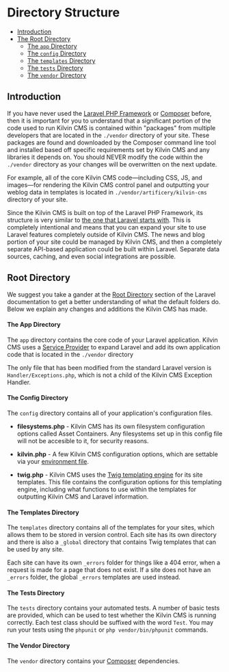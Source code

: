 

# Directory Structure

- [Introduction](#introduction)
- [The Root Directory](#root-directory)
    - [The `app` Directory](#app-directory)
    - [The `config` Directory](#config-directory)
    - [The `templates` Directory](#templates-directory)
    - [The `tests` Directory](#tests-directory)
    - [The `vendor` Directory](#vendor-directory)

<a name="introduction"></a>
## Introduction

If you have never used the [Laravel PHP Framework](https://laravel.com) or [Composer](https://getcomposer.org/) before, then it is important for you to understand that a significant portion of the code used to run Kilvin CMS is contained within "packages" from multiple developers that are located in the `./vendor` directory of your site. These packages are found and downloaded by the Composer command line tool and installed based off specific requirements set by Kilvin CMS and any libraries it depends on. You should NEVER modify the code within the `./vendor` directory as your changes will be overwritten on the next update.

For example, all of the core Kilvin CMS code—including CSS, JS, and images—for rendering the Kilvin CMS control panel and outputting your weblog data in templates is located in `./vendor/artificery/kilvin-cms`  directory of your site.

Since the Kilvin CMS is built on top of the Laravel PHP Framework, its structure is very similar to [the one that Laravel starts with](https://github.com/laravel/laravel). This is completely intentional and means that you can expand your site to use Laravel features completely outside of Kilvin CMS. The news and blog portion of your site could be managed by Kilvin CMS, and then a completely separate API-based application could be built within Laravel. Separate data sources, caching, and even social integrations are possible.


<a name="root-directory"></a>
## Root Directory

We suggest you take a gander at the [Root Directory](https://laravel.com/docs/structure#the-root-directory) section of the Laravel documentation to get a better understanding of what the default folders do. Below we explain any changes and additions the Kilvin CMS has made.

<a name="app-directory"></a>
#### The App Directory

The `app` directory contains the core code of your Laravel application. Kilvin CMS uses a [Service Provider](https://laravel.com/docs/providers) to expand Laravel and add its own application code that is located in the `./vendor` directory

The only file that has been modified from the standard Laravel version is `Handler/Exceptions.php`, which is not a child of the Kilvin CMS Exception Handler.

<a name="config-directory"></a>
#### The Config Directory

The `config` directory contains all of your application's configuration files.

- **filesystems.php** - Kilvin CMS has its own filesystem configuration options called Asset Containers. Any filesystems set up in this config file will not be accesible to it, for security reasons. 

- **kilvin.php** - A few Kilvin CMS configuration options, which are settable via your [environment file](https://laravel.com/docs/5.7/configuration#environment-configuration). 

- **twig.php** - Kilvin CMS uses the [Twig templating engine](https://twig.symfony.com/) for its site templates. This file contains the configuration options for this templating engine, including what functions to use within the templates for outputting Kilvin CMS and Laravel information.

<a name="templates-directory"></a>
#### The Templates Directory

The `templates` directory contains all of the templates for your sites, which allows them to be stored in version control. Each site has its own directory and there is also a `_global` directory that contains Twig templates that can be used by any site.

Each site can have its own `_errors` folder for things like a 404 error, when a request is made for a page that does not exist. If a site does not have an `_errors` folder, the global `_errors` templates are used instead.

<a name="tests-directory"></a>
#### The Tests Directory

The `tests` directory contains your automated tests. A number of basic tests are provided, which can be used to test whether the Kilvin CMS is running correctly. Each test class should be suffixed with the word `Test`. You may run your tests using the `phpunit` or `php vendor/bin/phpunit` commands.

<a name="vendor-directory"></a>
#### The Vendor Directory

The `vendor` directory contains your [Composer](https://getcomposer.org) dependencies.